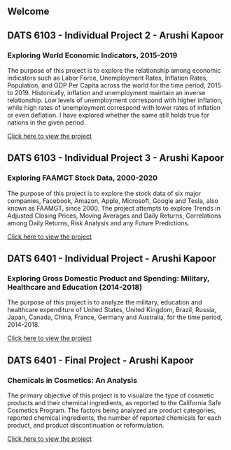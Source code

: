 ## Welcome

## DATS 6103 - Individual Project 2 - Arushi Kapoor 

### Exploring World Economic Indicators, 2015-2019

The purpose of this project is to explore the relationship among economic indicators such as Labor Force, Unemployment Rates, Inflation Rates, Population, and GDP Per Capita across the world for the time period, 2015 to 2019. Historically, inflation and unemployment maintain an inverse relationship. Low levels of unemployment correspond with higher inflation, while high rates of unemployment correspond with lower rates of inflation or even deflation. I have explored whether the same still holds true for nations in the given period.

[Click here to view the project](https://arushik1994.github.io/DATS%206103%20-%20Individual%20Project%202%20-%20Arushi%20Kapoor.html)

## DATS 6103 - Individual Project 3 - Arushi Kapoor 

### Exploring FAAMGT Stock Data, 2000-2020

The purpose of this project is to explore the stock data of six major companies, Facebook, Amazon, Apple, Microsoft, Google and Tesla, also known as FAAMGT, since 2000. The project attempts to explore Trends in Adjusted Closing Prices, Moving Averages and Daily Returns, Correlations among Daily Returns, Risk Analysis and any Future Predictions. 

[Click here to view the project](https://arushik1994.github.io/DATS%206103%20-%20Individual%20Project%203%20-%20Arushi%20Kapoor.html)


## DATS 6401 - Individual Project - Arushi Kapoor 

### Exploring Gross Domestic Product and Spending: Military, Healthcare and Education (2014-2018)

The purpose of this project is to analyze the military, education and healthcare expenditure of United States, United Kingdom, Brazil, Russia, Japan, Canada, China, France, Germany and Australia, for the time period, 2014-2018. 

[Click here to view the project](https://arushik1994.github.io/DATS-6401---Individual-Project---Arushi-Kapoor-/index.html)


## DATS 6401 - Final Project - Arushi Kapoor 

### Chemicals in Cosmetics: An Analysis

The primary objective of this project is to visualize the type of cosmetic products and their chemical ingredients, as reported to the California Safe Cosmetics Program. The factors being analyzed are product categories, reported chemical ingredients, the number of reported chemicals for each product, and product discontinuation or reformulation.

[Click here to view the project](https://arushik1994.github.io/)
